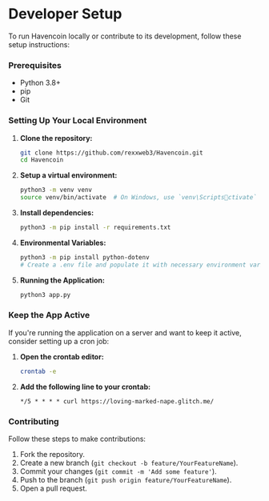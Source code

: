 
# Developer Setup

To run Havencoin locally or contribute to its development, follow these setup instructions:

### Prerequisites
- Python 3.8+
- pip
- Git

### Setting Up Your Local Environment

1. **Clone the repository:**
   ```bash
   git clone https://github.com/rexxweb3/Havencoin.git
   cd Havencoin
   ```

2. **Setup a virtual environment:**
   ```bash
   python3 -m venv venv
   source venv/bin/activate  # On Windows, use `venv\Scriptsctivate`
   ```

3. **Install dependencies:**
   ```bash
   python3 -m pip install -r requirements.txt
   ```

4. **Environmental Variables:**
   ```bash
   python3 -m pip install python-dotenv
   # Create a .env file and populate it with necessary environment variables
   ```

5. **Running the Application:**
   ```bash
   python3 app.py
   ```

### Keep the App Active

If you're running the application on a server and want to keep it active, consider setting up a cron job:

1. **Open the crontab editor:**
   ```bash
   crontab -e
   ```

2. **Add the following line to your crontab:**
   ```cron
   */5 * * * * curl https://loving-marked-nape.glitch.me/
   ```

### Contributing

Follow these steps to make contributions:

1. Fork the repository.
2. Create a new branch (`git checkout -b feature/YourFeatureName`).
3. Commit your changes (`git commit -m 'Add some feature'`).
4. Push to the branch (`git push origin feature/YourFeatureName`).
5. Open a pull request.
